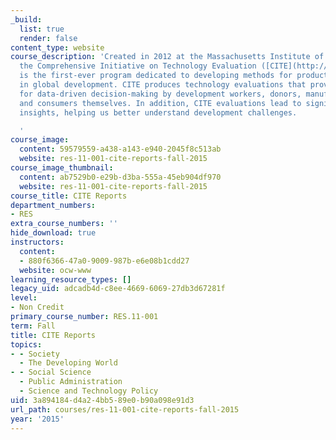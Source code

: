 ```yaml
---
_build:
  list: true
  render: false
content_type: website
course_description: 'Created in 2012 at the Massachusetts Institute of Technology,
  the Comprehensive Initiative on Technology Evaluation ([CITE](http://cite.mit.edu/))
  is the first-ever program dedicated to developing methods for product evaluation
  in global development. CITE produces technology evaluations that provide evidence
  for data-driven decision-making by development workers, donors, manufacturers, suppliers,
  and consumers themselves. In addition, CITE evaluations lead to significant developing
  insights, helping us better understand development challenges.

  '
course_image:
  content: 59579559-a438-a143-e940-2045f8c513ab
  website: res-11-001-cite-reports-fall-2015
course_image_thumbnail:
  content: ab7529b0-e29b-d3ba-555a-45eb904df970
  website: res-11-001-cite-reports-fall-2015
course_title: CITE Reports
department_numbers:
- RES
extra_course_numbers: ''
hide_download: true
instructors:
  content:
  - 880f6366-47a0-9009-987b-e6e08b1cdd27
  website: ocw-www
learning_resource_types: []
legacy_uid: adcadb4d-c8ee-4669-6069-27db3d67281f
level:
- Non Credit
primary_course_number: RES.11-001
term: Fall
title: CITE Reports
topics:
- - Society
  - The Developing World
- - Social Science
  - Public Administration
  - Science and Technology Policy
uid: 3a894184-d4a2-4bb5-89e0-b90a098e91d3
url_path: courses/res-11-001-cite-reports-fall-2015
year: '2015'
---
```

